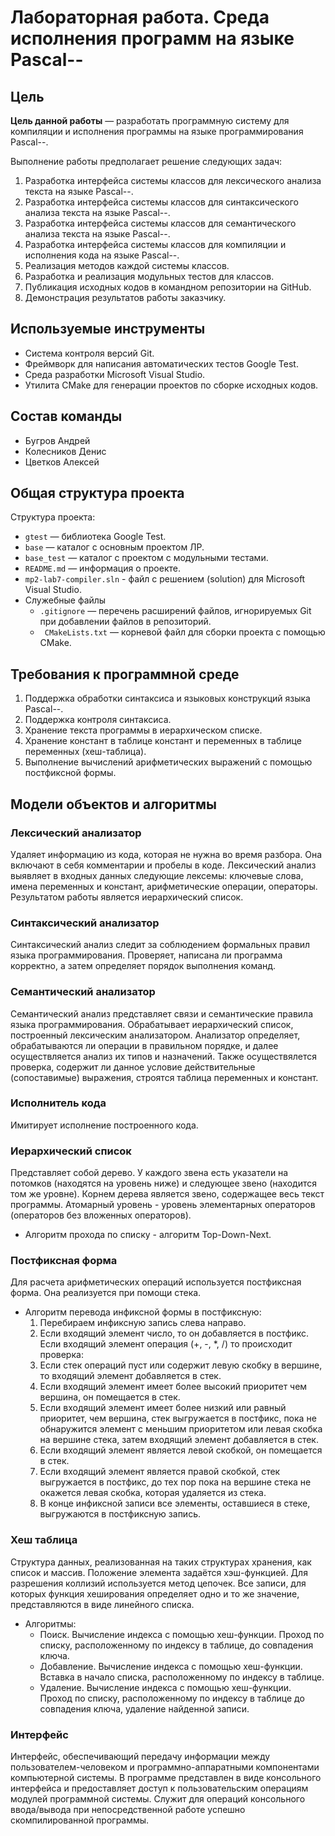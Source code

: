 # Лабораторная работа. Среда исполнения программ на языке Pascal--

## Цель

__Цель данной работы__ — разработать программную систему для компиляции и исполнения программы 
на языке программирования Pascal--.

Выполнение работы предполагает решение следующих задач:
1. Разработка интерфейса системы классов для лексического анализа текста на языке Pascal--.
2. Разработка интерфейса системы классов для cинтаксического анализа текста на языке Pascal--.
3. Разработка интерфейса системы классов для семантического анализа текста на языке Pascal--.
3. Разработка интерфейса системы классов для компиляции и исполнения кода на языке Pascal--.
4. Реализация методов каждой системы классов.
5. Разработка и реализация модульных тестов для классов.
5. Публикация исходных кодов в командном репозитории на GitHub.
6. Демонстрация результатов работы заказчику.


## Используемые инструменты
- Система контроля версий Git.
- Фреймворк для написания автоматических тестов Google Test.
- Среда разработки Microsoft Visual Studio.
- Утилита CMake для генерации проектов по сборке исходных кодов.

## Состав команды
- Бугров Андрей
- Колесников Денис
- Цветков Алексей

## Общая структура проекта

Структура проекта:

  - `gtest` — библиотека Google Test.
  - `base` — каталог с основным проектом ЛР.
  - `base_test` — каталог с проектом с модульными тестами.
  - `README.md` — информация о проекте.
  - `mp2-lab7-compiler.sln` - файл с решением (solution) для Microsoft Visual Studio.
  - Служебные файлы
    - `.gitignore` — перечень расширений файлов, игнорируемых Git при добавлении файлов в репозиторий.
    - ` CMakeLists.txt` — корневой файл для сборки проекта с помощью CMake.



## Требования к программной среде

1. Поддержка обработки синтаксиса и языковых конструкций языка Pascal--.
2. Поддержка контроля синтаксиса.
3. Хранение текста программы в иерархическом списке.
4. Хранение констант в таблице констант и переменных в таблице переменных (хеш-таблица).
5. Выполнение вычислений арифметических выражений с помощью постфиксной формы.



## Модели объектов и алгоритмы

### Лексический анализатор
Удаляет информацию из кода, которая не нужна во время разбора. Она включают в себя комментарии и пробелы в коде.
Лексический анализ выявляет в входных данных следующие лексемы: ключевые слова, имена переменных и констант, арифметические операции, операторы. Результатом работы является иерархический список.


### Синтаксический анализатор
Синтаксический анализ следит за соблюдением формальных правил языка программирования.
Проверяет, написана ли программа корректно, а затем определяет порядок выполнения команд. 


### Семантический анализатор
Семантический анализ представляет связи и семантические правила языка программирования.
Обрабатывает иерархический список, построенный лексическим анализатором. 
Анализатор определяет, обрабатываются ли операции в правильном порядке, и далее осуществляется анализ их типов и назначений.
Также осуществялется проверка, содержит ли данное условие действительные (сопоставимые) выражения, строятся таблица переменных и констант.

### Исполнитель кода
Имитирует исполнение построенного кода.


### Иерархический список
Представляет собой дерево. У каждого звена есть указатели на потомков (находятся на уровень ниже) и следующее звено (находится том же уровне). Корнем дерева является звено, содержащее весь текст программы. Атомарный уровень - уровень элементарных операторов (операторов без вложенных операторов). 
* Алгоритм прохода по списку - алгоритм Top-Down-Next.

### Постфиксная форма
Для расчета арифметических операций используется постфиксная форма. Она реализуется при помощи стека.

* Алгоритм перевода инфиксной формы в постфиксную:
  1. Перебираем инфиксную запись слева направо.
  2. Если входящий элемент число, то он добавляется в постфикс. Если входящий элемент операция (+, -, *, /) то происходит проверка:
  3. Если стек операций пуст или содержит левую скобку в вершине, то входящий элемент добавляется в стек. 
  4. Если входящий элемент имеет более высокий приоритет чем вершина, он помещается в стек. 
  5. Если входящий элемент имеет более низкий или равный приоритет, чем вершина, стек выгружается в постфикс, пока не обнаружится элемент с меньшим приоритетом или левая скобка на вершине стека, затем входящий элемент добавляется в стек.
  6. Если входящий элемент является левой скобкой, он помещается в стек.
  7. Если входящий элемент является правой скобкой, стек выгружается в постфикс, до тех пор пока на вершине стека не окажется левая скобка, которая удаляется из стека.
  8. В конце инфиксной записи все элементы, оставшиеся в стеке, выгружаются в постфиксную запись.


### Хеш таблица
Структура данных, реализованная на таких структурах хранения, как список и массив. Положение элемента задаётся хэш-функцией. Для разрешения коллизий используется метод цепочек. Все записи, для которых функция хеширования определяет одно и то же значение, представляются в виде линейного списка.

* Алгоритмы:
  - Поиск. Вычисление индекса с помощью хеш-функции. Проход по списку, расположенному по индексу в таблице, до совпадения ключа.
  - Добавление. Вычисление индекса с помощью хеш-функции. Вставка в начало списка, расположенному по индексу в таблице.
  - Удаление. Вычисление индекса с помощью хеш-функции. Проход по списку, расположенному по индексу в таблице до совпадения ключа, удаление найденной записи.

  
### Интерфейс
Интерфейс, обеспечивающий передачу информации между пользователем-человеком и программно-аппаратными компонентами компьютерной системы. В программе представлен в виде консольного интерфейса и предоставляет доступ к пользовательским операциям модулей программной системы.
Служит для операций консольного ввода/вывода при непосредственной работе успешно скомпилированной программы.
